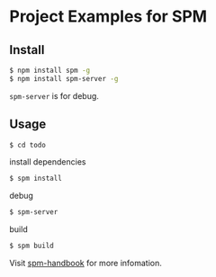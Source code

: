 # Project Examples for SPM

## Install

```bash
$ npm install spm -g
$ npm install spm-server -g
```

`spm-server` is for debug.

## Usage

```bash
$ cd todo
```

install dependencies

```bash
$ spm install
```

debug

```bash
$ spm-server
```

build

```bash
$ spm build
```

Visit [spm-handbook](http://sorrycc.gitbooks.io/spm-handbook/content/) for more infomation.
